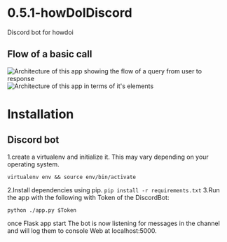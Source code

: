 # 0.5.1-howDoIDiscord
Discord bot for howdoi

## Flow of a basic call
![Architecture of this app showing the flow of a query from user to response](https://i.imgur.com/jtVVdTl.png)
![Architecture of this app in terms of it's elements](https://i.imgur.com/tT5vu3A.png)
# Installation
## Discord bot
1.create a virtualenv and initialize it. This may vary depending on your operating system. 

  `virtualenv env && source env/bin/activate`
  
2.Install dependencies using pip.
  `pip install -r requirements.txt`
3.Run the app with the following with Token of the DiscordBot:

  `python ./app.py $Token`
  
once Flask app start The bot is now listening for messages in the channel and will log them to console
Web at localhost:5000.
